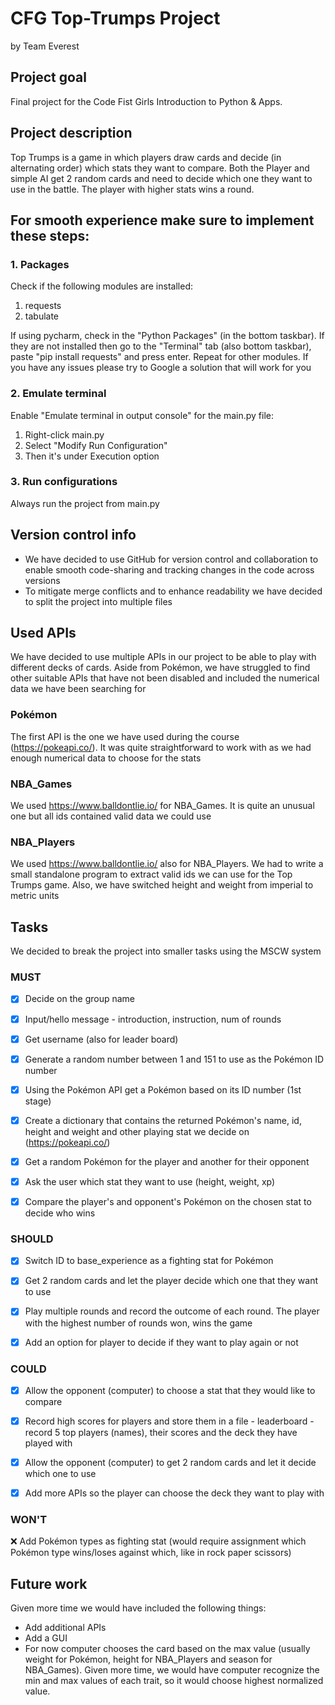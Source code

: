 # CFG Top-Trumps Project
 by Team Everest

## Project goal
Final project for the Code Fist Girls Introduction to Python & Apps. 

## Project description
Top Trumps is a game in which players draw cards and decide (in alternating order) which stats they want to compare. Both the Player and simple AI get 2 random cards and need to decide which one they want to use in the battle. The player with higher stats wins a round.

## For smooth experience make sure to implement these steps:
### 1. Packages
Check if the following modules are installed:
1. requests 
2. tabulate 

If using pycharm, check in the "Python Packages" (in the bottom taskbar). If they are not installed then go to the "Terminal" tab (also bottom taskbar), paste "pip install requests" and press enter. Repeat for other modules.
If you have any issues please try to Google a solution that will work for you

### 2. Emulate terminal
Enable "Emulate terminal in output console" for the main.py file:
  1. Right-click main.py
  2. Select "Modify Run Configuration" 
  3. Then it's under Execution option

### 3. Run configurations
Always run the project from main.py 

## Version control info
- We have decided to use GitHub for version control and collaboration to enable smooth code-sharing and tracking changes in the code across versions
- To mitigate merge conflicts and to enhance readability we have decided to split the project into multiple files

## Used APIs
We have decided to use multiple APIs in our project to be able to play with different decks of cards. Aside from Pokémon, we have struggled to find other suitable APIs that have not been disabled and included the numerical data we have been searching for
### Pokémon
The first API is the one we have used during the course (https://pokeapi.co/). It was quite straightforward to work with as we had enough numerical data to choose for the stats
### NBA_Games
We used https://www.balldontlie.io/ for NBA_Games. It is quite an unusual one but all ids contained valid data we could use
### NBA_Players
We used https://www.balldontlie.io/ also for NBA_Players. We had to write a small standalone program to extract valid ids we can use for the Top Trumps game. 
Also, we have switched height and weight from imperial to metric units 

## Tasks
We decided to break the project into smaller tasks using the MSCW system

### MUST

- [x] Decide on the group name
- [x] Input/hello message - introduction, instruction, num of rounds
- [x] Get username (also for leader board)
- [x] Generate a random number between 1 and 151 to use as the Pokémon ID number
- [x] Using the Pokémon API get a Pokémon based on its ID number (1st stage)
- [x] Create a dictionary that contains the returned Pokémon's name, id, height and weight and other playing stat we decide on (https://pokeapi.co/)
- [x] Get a random Pokémon for the player and another for their opponent
- [x] Ask the user which stat they want to use (height, weight, xp)
- [x] Compare the player's and opponent's Pokémon on the chosen stat to decide who wins


### SHOULD
- [x] Switch ID to base_experience as a fighting stat for Pokémon
- [x] Get 2 random cards and let the player decide which one that they want to use
- [x] Play multiple rounds and record the outcome of each round. The player with the highest number of rounds won, wins the game
- [x] Add an option for player to decide if they want to play again or not


### COULD
- [x] Allow the opponent (computer) to choose a stat that they would like to compare
- [x] Record high scores for players and store them in a file - leaderboard - record 5 top players (names), their scores and the deck they have played with
- [x] Allow the opponent (computer) to get 2 random cards and let it decide which one to use
- [x] Add more APIs so the player can choose the deck they want to play with 


### WON'T
❌ Add Pokémon types as fighting stat (would require assignment which Pokémon type wins/loses against which, like in rock paper scissors)

## Future work
Given more time we would have included the following things:
- Add additional APIs
- Add a GUI
- For now computer chooses the card based on the max value (usually weight for Pokémon, height for NBA_Players and season for NBA_Games). 
Given more time, we would have computer recognize the min and max values of each trait, so it would choose highest normalized value.
